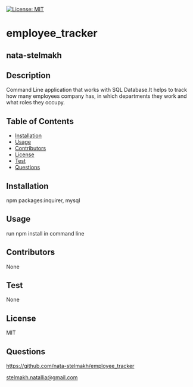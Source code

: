  
  [![License: MIT](https://img.shields.io/badge/License-MIT-yellow.svg)](https://opensource.org/licenses/MIT)
  # employee_tracker
  ## nata-stelmakh
  
  ## Description 
  
  Command Line application that works with SQL Database.It helps to track how many employees company has, in which departments they work and what roles they occupy.
  

  ## Table of Contents  
  * [Installation](#installation)
  * [Usage](#usage)
  * [Contributors](#contibutors)
  * [License](#license)
  * [Test](#test)
  * [Questions](#questions)
  
  ## Installation 
  
  npm packages:inquirer, mysql

  ## Usage
  
  run npm install in command line

  ## Contributors
  
  None

  ## Test
  
  None

  ## License
  
  MIT

  ## Questions
  
  

  https://github.com/nata-stelmakh/employee_tracker
  
  stelmakh.natallia@gmail.com

